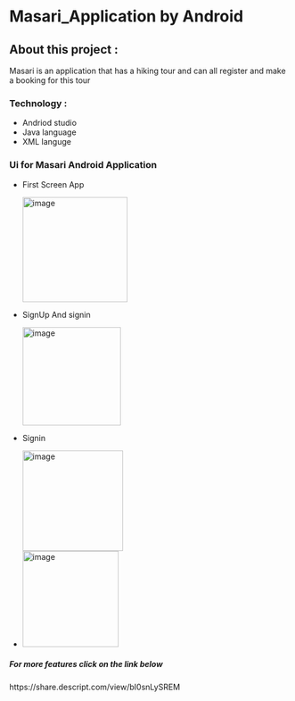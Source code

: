# Masari_Application by Android 
<h2>About this project : </h2>
<p>Masari is an application that has a hiking tour and can all register and make a booking for this tour  </p>
<h3> Technology :
  </h3>

<ul>
  <li>Andriod studio </li>
  <li>Java language</li>
  <li> XML languge</li>
</ul>
<h3> Ui for Masari Android Application </h3>
<ul>
  <li> <p>First Screen App</p>
    <img width="188" alt="image" src="https://github.com/Bessan91/Masari_Application/assets/109364643/a97d0247-2bbf-4a9b-8282-bb427c4a672f">

  </li>
  <li><p>SignUp And signin </p>
    <img width="176" alt="image" src="https://github.com/Bessan91/Masari_Application/assets/109364643/44849213-72d3-44a4-9529-b03f631c2a6b">
</li>
<li>
  <p>Signin</p>
  <img width="180" alt="image" src="https://github.com/Bessan91/Masari_Application/assets/109364643/a4636b53-c3c3-4ac2-a1fc-68558dde298c">

</li>
<li>
  <img width="172" alt="image" src="https://github.com/Bessan91/Masari_Application/assets/109364643/7fde5f48-1431-43f7-ac22-616e88c99350">

</li>
</ul>
<h5> For more features click on the link below  </h5>
https://share.descript.com/view/bI0snLySREM
